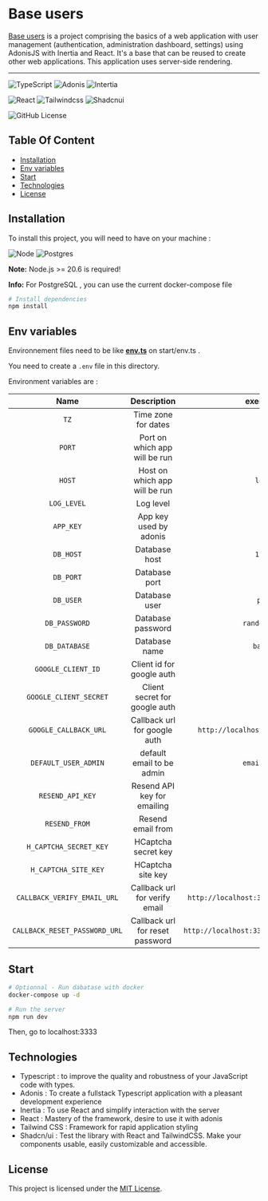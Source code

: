 # Base users

[Base users](https://github.com/DLatouche/base-users) is a project comprising the basics of a web application with user management (authentication, administration dashboard, settings) using AdonisJS with Inertia and React. It's a base that can be reused to create other web applications. This application uses server-side rendering.

---

![TypeScript](https://img.shields.io/badge/-TypeScript-black?style=flat&logoColor=white&logo=typescript&color=2F73BF)
![Adonis](https://img.shields.io/badge/-Adonis-black?style=flat&logoColor=white&logo=adonisjs&color=5A45FF)
![Intertia](https://img.shields.io/badge/-Inertia-black?style=flat&logoColor=white&logo=inertia&color=756EEC)

![React](https://img.shields.io/badge/-React-black?style=flat&logoColor=white&logo=react&color=149ECA)
![Tailwindcss](https://img.shields.io/badge/-Tailwindcss-black?style=flat&logoColor=white&logo=Tailwindcss&color=38BDF8)
![Shadcnui](https://img.shields.io/badge/-shadcn/ui-black?style=flat&logoColor=white&logo=shadcnui&color=09090B)

![GitHub License](https://img.shields.io/github/license/DLatouche/base-users)

## Table Of Content

- [Installation](#installation)
- [Env variables](#env)
- [Start](#start)
- [Technologies](#technologies)
- [License](#license)

## <a name="installation">Installation</a>

To install this project, you will need to have on your machine :

![Node](https://img.shields.io/badge/-nodejs-black?style=flat&logoColor=white&logo=node.js&color=366A31)
![Postgres](https://img.shields.io/badge/-PostgreSQL-black?style=flat&logoColor=white&logo=postgresql&color=336791)

**Note:** Node.js >= 20.6 is required!

**Info:** For PostgreSQL , you can use the current docker-compose file

```bash
# Install dependencies
npm install
```

## <a name="env-variables">Env variables</a>

Environnement files need to be like **[env.ts](https://github.com/DLatouche/base-users/blob/main/start/env.ts)** on start/env.ts .

You need to create a `.env` file in this directory.

Environment variables are :

|             Name              |           Description           |                 exemple value                  |
| :---------------------------: | :-----------------------------: | :--------------------------------------------: |
|             `TZ`              |       Time zone for dates       |                     `UTC`                      |
|            `PORT`             |  Port on which app will be run  |                     `3333`                     |
|            `HOST`             |  Host on which app will be run  |                  `localhost`                   |
|          `LOG_LEVEL`          |            Log level            |                     `info`                     |
|           `APP_KEY`           |     App key used by adonis      |                       x                        |
|           `DB_HOST`           |          Database host          |                  `127.0.0.1`                   |
|           `DB_PORT`           |          Database port          |                     `5432`                     |
|           `DB_USER`           |          Database user          |                   `postgres`                   |
|         `DB_PASSWORD`         |        Database password        |               `random_password`                |
|         `DB_DATABASE`         |          Database name          |                  `base_users`                  |
|      `GOOGLE_CLIENT_ID`       |    Client id for google auth    |                       x                        |
|    `GOOGLE_CLIENT_SECRET`     |  Client secret for google auth  |                       x                        |
|     `GOOGLE_CALLBACK_URL`     |  Callback url for google auth   |    `http://localhost:3333/google/callback`     |
|     `DEFAULT_USER_ADMIN`      |    default email to be admin    |               `email@email.com`                |
|       `RESEND_API_KEY`        |   Resend API key for emailing   |                       x                        |
|         `RESEND_FROM`         |        Resend email from        |                       x                        |
|    `H_CAPTCHA_SECRET_KEY`     |       HCaptcha secret key       |                       x                        |
|     `H_CAPTCHA_SITE_KEY`      |        HCaptcha site key        |                       x                        |
|  `CALLBACK_VERIFY_EMAIL_URL`  |  Callback url for verify email  |  `http://localhost:3333/callback/verifyEmail`  |
| `CALLBACK_RESET_PASSWORD_URL` | Callback url for reset password | `http://localhost:3333/callback/resetPassword` |

## <a name="start">Start</a>

```bash
# Optionnal - Run dabatase with docker
docker-compose up -d

# Run the server
npm run dev

```

Then, go to <a target="blank" name="http://localhost:3333">localhost:3333</a>

## <a name="technologies">Technologies</a>

- <a name="[https://www.typescriptlang.org/docs/handbook/react.html](https://www.typescriptlang.org/docs/handbook/react.html)">Typescript</a> : to improve the quality and robustness of your JavaScript code with types.
- <a name="[https://docs.adonisjs.com/guides/preface/introduction](https://docs.adonisjs.com/guides/preface/introduction)">Adonis</a> : To create a fullstack Typescript application with a pleasant development experience
- <a name="[https://inertiajs.com/](https://inertiajs.com/)">Inertia</a> : To use React and simplify interaction with the server
- <a name="[https://react.dev/](https://react.dev/)">React</a> : Mastery of the framework, desire to use it with adonis
- <a name="[https://tailwindcss.com/](https://tailwindcss.com/)">Tailwind CSS </a> : Framework for rapid application styling
- <a name="[https://ui.shadcn.com/docs/installation/manual](https://ui.shadcn.com/docs/installation/manual)">Shadcn/ui</a> : Test the library with React and TailwindCSS. Make your components usable, easily customizable and accessible.

## <a name="license">License</a>

This project is licensed under the [MIT License](http://opensource.org/licenses/MIT).
